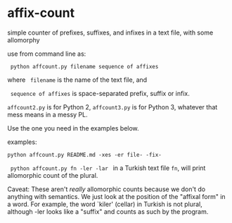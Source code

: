 # affix-count
simple counter of  prefixes, suffixes, and infixes in a text file, with some allomorphy

use from command line as:

<code> python affcount.py filename sequence of affixes </code>

where <code> filename</code> is the name of the text file, and

<code> sequence of affixes</code> is space-separated prefix, suffix or infix.

<code>affcount2.py</code> is for Python 2, <code>affcount3.py</code> is for Python 3, whatever that mess means in a messy PL.

Use the one you need in the examples below.

examples:

<code>python affcount.py README.md -xes -er file- -fix- </code>

<code> python affcount.py fn -ler -lar </code>  in a Turkish text file <code>fn</code>, will print allomorphic count of the plural.

Caveat: These aren't *really* allomorphic counts because we don't do anything with semantics. We just look at the position of
the "affixal form" in a word. For example, the word `kiler' (cellar) in Turkish is not plural, although -ler looks like a "suffix" and counts as such by the program.
